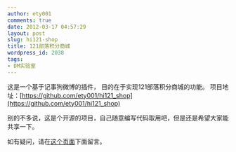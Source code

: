 ```yaml
---
author: ety001
comments: true
date: 2012-03-17 04:57:29
layout: post
slug: hi121-shop
title: 121部落积分商城
wordpress_id: 2038
tags:
- DM实验室
---
```


这是一个基于记事狗微博的插件，
目的在于实现121部落积分商城的功能。
项目地址：[https://github.com/ety001/hi121_shop](https://github.com/ety001/hi121_shop)

别的不多说，这是个开源的项目，自己随意编写代码取用吧，但是还是希望大家能共享一下。

如有疑问，请在[这个页面](https://github.com/ety001/hi121_shop/issues)下面留言。

